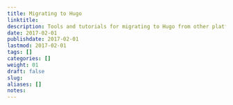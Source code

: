 ```yaml
---
title: Migrating to Hugo
linktitle:
description: Tools and tutorials for migrating to Hugo from other platforms or generators (eg, Wordpress, Jekyll).
date: 2017-02-01
publishdate: 2017-02-01
lastmod: 2017-02-01
tags: []
categories: []
weight: 01
draft: false
slug:
aliases: []
notes:
---
```




